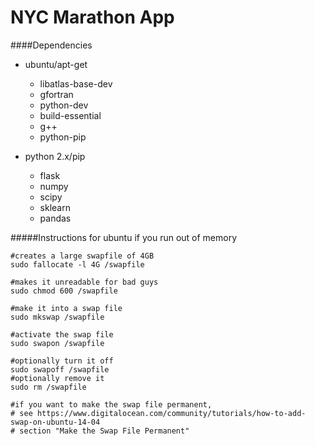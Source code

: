 
# NYC Marathon App





####Dependencies




* ubuntu/apt-get
  * libatlas-base-dev
  * gfortran
  * python-dev
  * build-essential
  * g++
  * python-pip

* python 2.x/pip
  * flask
  * numpy
  * scipy
  * sklearn
  * pandas


#####Instructions for ubuntu if you run out of memory

```
#creates a large swapfile of 4GB
sudo fallocate -l 4G /swapfile

#makes it unreadable for bad guys
sudo chmod 600 /swapfile

#make it into a swap file
sudo mkswap /swapfile

#activate the swap file
sudo swapon /swapfile

#optionally turn it off
sudo swapoff /swapfile
#optionally remove it
sudo rm /swapfile

#if you want to make the swap file permanent,
# see https://www.digitalocean.com/community/tutorials/how-to-add-swap-on-ubuntu-14-04
# section "Make the Swap File Permanent"

```



